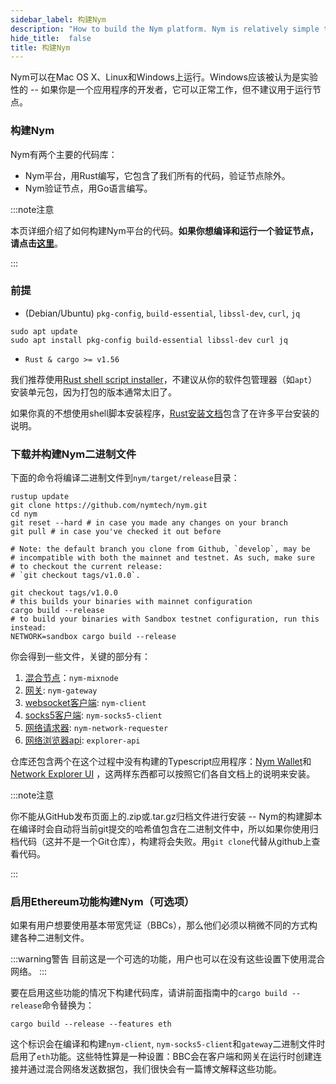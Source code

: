 ```yaml
---
sidebar_label: 构建Nym
description: "How to build the Nym platform. Nym is relatively simple to build and run on Mac OS X, Linux, and Windows."
hide_title:  false
title: 构建Nym
---
```


Nym可以在Mac OS X、Linux和Windows上运行。Windows应该被认为是实验性的 -- 如果你是一个应用程序的开发者，它可以正常工作，但不建议用于运行节点。

### 构建Nym

Nym有两个主要的代码库：

- Nym平台，用Rust编写，它包含了我们所有的代码，验证节点除外。
- Nym验证节点，用Go语言编写。

:::note注意

本页详细介绍了如何构建Nym平台的代码。**如果你想编译和运行一个验证节点，**请点击**[这里](/docs/next/run-nym-nodes/nodes/validators)**。

:::

### 前提

- (Debian/Ubuntu) `pkg-config`, `build-essential`, `libssl-dev`, `curl`, `jq`

```
sudo apt update
sudo apt install pkg-config build-essential libssl-dev curl jq
```

- `Rust & cargo >= v1.56`

我们推荐使用[Rust shell script installer](https://www.rust-lang.org/tools/install)，不建议从你的软件包管理器（如`apt`）安装单元包，因为打包的版本通常太旧了。

如果你真的不想使用shell脚本安装程序，[Rust安装文档](https://forge.rust-lang.org/infra/other-installation-methods.html)包含了在许多平台安装的说明。

### 下载并构建Nym二进制文件

下面的命令将编译二进制文件到`nym/target/release`目录：

```
rustup update
git clone https://github.com/nymtech/nym.git
cd nym
git reset --hard # in case you made any changes on your branch
git pull # in case you've checked it out before

# Note: the default branch you clone from Github, `develop`, may be
# incompatible with both the mainnet and testnet. As such, make sure 
# to checkout the current release: 
# `git checkout tags/v1.0.0`.

git checkout tags/v1.0.0
# this builds your binaries with mainnet configuration
cargo build --release
# to build your binaries with Sandbox testnet configuration, run this instead: 
NETWORK=sandbox cargo build --release
```

你会得到一些文件，关键的部分有：

1. [混合节点](/docs/next/run-nym-nodes/nodes/mixnodes)：`nym-mixnode`
2. [网关](/docs/next/run-nym-nodes/nodes/gateways): `nym-gateway`
3. [websocket客户端](/docs/next/developers/develop-with-nym/websocket-client): `nym-client`
4. [socks5客户端](/docs/next/use-external-apps/index): `nym-socks5-client`
5. [网络请求器](/docs/next/run-nym-nodes/nodes/requester): `nym-network-requester`
6. [网络浏览器api](/docs/next/nym-apps/network-explorer): `explorer-api`

仓库还包含两个在这个过程中没有构建的Typescript应用程序：[Nym Wallet](docs/next/nym-apps/wallet)和[Network Explorer UI](docs/next/nym-apps/network-explorer) ，这两样东西都可以按照它们各自文档上的说明来安装。

:::note注意

你不能从GitHub发布页面上的.zip或.tar.gz归档文件进行安装 -- Nym的构建脚本在编译时会自动将当前git提交的哈希值包含在二进制文件中，所以如果你使用归档代码（这并不是一个Git仓库），构建将会失败。用`git clone`代替从github上查看代码。

:::

### 启用Ethereum功能构建Nym（可选项）

如果有用户想要使用基本带宽凭证（BBCs），那么他们必须以稍微不同的方式构建各种二进制文件。

:::warning警告
目前这是一个可选的功能，用户也可以在没有这些设置下使用混合网络。
:::

要在启用这些功能的情况下构建代码库，请讲前面指南中的`cargo build --release`命令替换为：

```
cargo build --release --features eth
```

这个标识会在编译和构建`nym-client`, `nym-socks5-client`和`gateway`二进制文件时启用了`eth`功能。这些特性算是一种设置：BBC会在客户端和网关在运行时创建连接并通过混合网络发送数据包，我们很快会有一篇博文解释这些功能。
